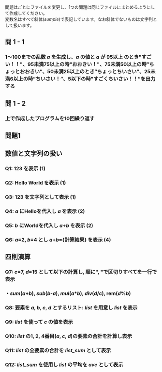 問題はごとにファイルを変更し、1つの問題は同じファイルにまとめるようにして作成してください。<!--この行必要かな-->  
変数名はすべて斜体(*sumple*)で表記しています。なお斜体でないものは文字列として扱います。  
## 問 1 - 1
### 1～100までの乱数 *a* を生成し、*a* の値と *a* が 95以上 のとき"すごい！！"、95未満75以上の時"おおきい！"、75未満50以上の時”ちょっとおおきい”、50未満25以上のとき”ちょっとちいさい”、25未満6以上の時”ちいさい！”、5以下の時”すごくちいさい！！”を出力する


## 問 1 - 2 
### 上で作成したプログラムを10回繰り返す
問題1
---
## 数値と文字列の扱い

### Q1: 123 を表示 (1)

### Q2: Hello World を表示 (1)

### Q3: 123 を文字列として表示 (1)

### Q4: *a* にHelloを代入し *a* を表示 (2)

### Q5: *b* にWorldを代入し *a*+*b* を表示 (2)

### Q6: *a*=2, *b*=4 とし *a*+*b*={計算結果} を表示 (4)

## 四則演算

### Q7: *c*=7, *d*=15 として以下の計算し, 順に", "で区切りすべてを一行で表示
### ・*sum*(*a*+*b*), *sub*(*b*-*a*), *mul*(*a*\**b*), *div*(*d*/*c*), rem(*d*%*b*)

### Q8: 要素を *a*, *b*, *c*, *d* とするリスト: *list* を用意し *list* を表示

### Q9: *list* を使って *c* の値を表示

### Q10: *list* の1, 2, 4番目(*a*, *c*, *d*)の要素の合計を計算し表示

### Q11: *list* の全要素の合計を *list_sum* として表示

### Q12: *list_sum* を使用し *list* の平均を *ave* として表示
